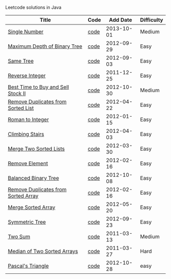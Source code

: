Leetcode solutions in Java

|Title| Code | Add Date | Difficulty|
|-----|------|----------|-----------|
|[Single Number](https://oj.leetcode.com/problems/single-number/)| [code](./src/main/java/com/martinliu/singleNumber/Solution.java)|2013-10-01|Medium|
|[Maximum Depth of Binary Tree](https://oj.leetcode.com/problems/maximum-depth-of-binary-tree/)| [code](./src/main/java/com/martinliu/maxDepth/Solution.java)|2012-09-29|Easy|
|[Same Tree](https://oj.leetcode.com/problems/same-tree/)| [code](./src/main/java/com/martinliu/isSameTree/Solution.java)|2012-09-03|Easy|
|[Reverse Integer](https://oj.leetcode.com/problems/reverse-integer/)| [code](./src/main/java/com/martinliu/reverseInteger/Solution.java)|2011-12-25|Easy|
|[Best Time to Buy and Sell Stock II](https://oj.leetcode.com/problems/best-time-to-buy-and-sell-stock-ii/)| [code](./src/main/java/com/martinliu/maxProfit/Solution.java)|2012-10-30|Medium|
|[Remove Duplicates from Sorted List](https://oj.leetcode.com/problems/remove-duplicates-from-sorted-list/)| [code](./src/main/java/com/martinliu/removeDuplicates/Solution.java)|2012-04-22|Easy|
|[Roman to Integer](https://oj.leetcode.com/problems/roman-to-integer/)| [code](./src/main/java/com/martinliu/romanToInt/Solution.java)|2012-01-15|Easy|
|[Climbing Stairs](https://oj.leetcode.com/problems/climbing-stairs/)|[code](./src/main/java/com/martinliu/climbStairs/Solution.java)|2012-04-03|Easy|
|[Merge Two Sorted Lists](https://oj.leetcode.com/problems/merge-two-sorted-lists/)	|[code](./src/main/java/com/martinliu/mergeTwoLists/Solution.java)|2012-03-30|Easy|
|[Remove Element](https://oj.leetcode.com/problems/remove-element/)	|[code](./src/main/java/com/martinliu/removeElement/Solution.java)|2012-02-16|Easy|
|[Balanced Binary Tree](https://oj.leetcode.com/problems/balanced-binary-tree/)	|[code](./src/main/java/com/martinliu/isBalanced/Solution.java)|2012-10-08|Easy|
|[Remove Duplicates from Sorted Array](https://oj.leetcode.com/problems/remove-duplicates-from-sorted-array/)|[code](./src/main/java/com/martinliu/removeDuplicates/Solution.java)|2012-02-16|Easy|
|[Merge Sorted Array](https://oj.leetcode.com/problems/merge-sorted-array/)	|[code](./src/main/java/com/martinliu/mergesortedarray/Solution.java)|2012-05-20|Easy|
|[Symmetric Tree](https://oj.leetcode.com/problems/symmetric-tree/)	|[code](./src/main/java/com/martinliu/symmetric/Solution.java)|2012-09-23|Easy|
|[Two Sum](https://oj.leetcode.com/problems/two-sum/)	|[code](./src/main/java/com/martinliu/twosum/Solution.java)|2011-03-13|Medium|
|[Median of Two Sorted Arrays](https://oj.leetcode.com/problems/median-of-two-sorted-arrays/)	|[code](./src/main/java/com/martinliu/medianSortedArrays/Solution.java)|2011-03-27|Hard|
|[Pascal's Triangle](https://oj.leetcode.com/problems/pascals-triangle/)	|[code](./src/main/java/com/martinliu/pascals-triangle/Solution.java)|2012-10-28|easy|
